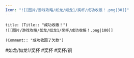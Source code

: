 ```yaml
---
Icon: "![[图片/游戏攻略/如龙/如龙1/奖杯/成功收帳！.png|30]]"
---
```

```ad-common-bronze-trophy
title: (Title:: "成功收帳！")
![[图片/游戏攻略/如龙/如龙1/奖杯/成功收帳！.png|100]]

(Comment:: "成功收回了欠款")
```

#如龙/如龙1/奖杯 #奖杯 #奖杯/铜
